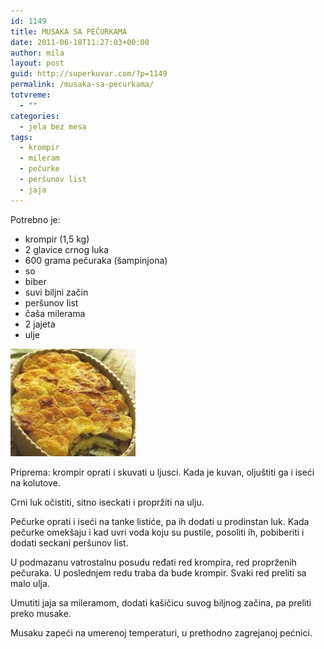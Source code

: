 ```yaml
---
id: 1149
title: MUSAKA SA PEČURKAMA
date: 2011-06-18T11:27:03+00:00
author: mila
layout: post
guid: http://superkuvar.com/?p=1149
permalink: /musaka-sa-pecurkama/
totvreme:
  - ""
categories:
  - jela bez mesa
tags:
  - krompir
  - mileram
  - pečurke
  - peršunov list
  - jaja
---
```

Potrebno je:

  * krompir (1,5 kg)
  * 2 glavice crnog luka
  * 600 grama pečuraka (šampinjona)
  * so
  * biber
  * suvi biljni začin
  * peršunov list
  * čaša milerama
  * 2 jajeta
  * ulje

<img class="alignnone size-full wp-image-1150" title="musakapecurke" src="/wp-content/uploads/2011/06/musakapecurke-e1308396408270.jpg" alt="" width="200" height="172" /> 

Priprema: krompir oprati i skuvati u ljusci. Kada je kuvan, oljuštiti ga i iseći na kolutove.

Crni luk očistiti, sitno iseckati i propržiti na ulju.

Pečurke oprati i iseći na tanke listiće, pa ih dodati u prodinstan luk. Kada pečurke omekšaju i kad uvri voda koju su pustile, posoliti ih, pobiberiti i dodati seckani peršunov list.

U podmazanu vatrostalnu posudu ređati red krompira, red proprženih pečuraka. U poslednjem redu traba da bude krompir. Svaki red preliti sa malo ulja.

Umutiti jaja sa mileramom, dodati kašičicu suvog biljnog začina, pa preliti preko musake.

Musaku zapeći na umerenoj temperaturi, u prethodno zagrejanoj pećnici.
